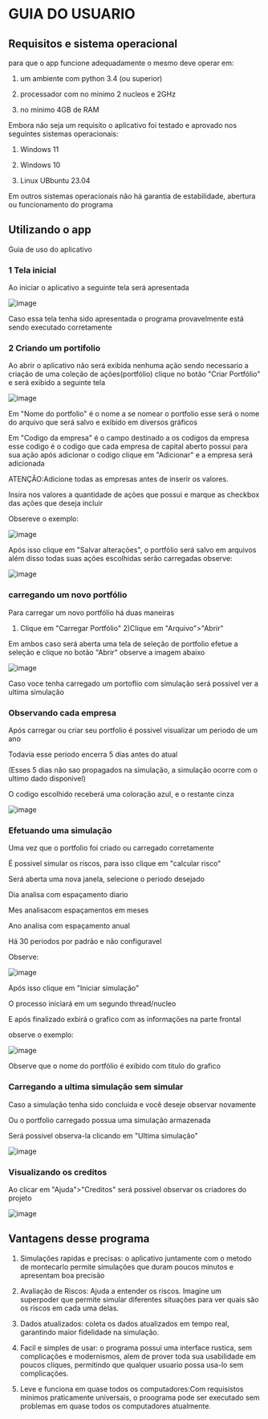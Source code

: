 <h1>GUIA DO USUARIO</h1>
<h2>Requisitos e sistema operacional</h2>
para que o app funcione adequadamente o mesmo deve operar em:

1) um ambiente com python 3.4 (ou superior)

2) processador com no minimo 2 nucleos e 2GHz
   
3) no minimo 4GB de RAM

Embora não seja um requisito o aplicativo foi testado e aprovado
nos seguintes sistemas operacionais:

1) Windows 11

2) Windows 10

3) Linux UBbuntu 23.04

Em outros sistemas operacionais não há garantia de 
estabilidade, abertura ou funcionamento do programa

<h2>Utilizando o app</h2>
Guia de uso do aplicativo
<h3>1 Tela inicial</h3>

Ao iniciar o aplicativo a seguinte tela será apresentada

![image](https://github.com/emiliobrazil/portfolio_analysis/assets/128740531/35ca9125-f8d3-44fc-a9c5-9b7aa83b48ba)

Caso essa tela tenha sido apresentada o programa
provavelmente está sendo executado corretamente

<h3>2 Criando um portifolio</h3>

Ao abrir o aplicativo não será exibida nenhuma ação
sendo necessario a criação de uma coleção de ações(portfólio)
clique no botão "Criar Portfólio" e será exibido a seguinte tela

![image](https://github.com/emiliobrazil/portfolio_analysis/assets/128740531/d4ac8550-170d-4774-bb29-7ecb8bd14674)


Em "Nome do portfolio" é o nome a se nomear o portfolio
esse será o nome do arquivo que será salvo e exibido em diversos gráficos

Em "Codigo da empresa" é o campo destinado a os codigos da empresa
esse codigo é o codigo que cada empresa de capital aberto possui para sua ação
após adicionar o codigo clique em "Adicionar" e a empresa será adicionada

ATENÇÃO:Adicione todas as empresas antes de inserir os valores.

Insira nos valores a quantidade de ações que possui
e marque as checkbox das ações que deseja incluir

Obsereve o exemplo:

![image](https://github.com/emiliobrazil/portfolio_analysis/assets/128740531/85e5c78f-65de-4690-90b4-8b72bab3168c)

Após isso clique em "Salvar alterações", o portfólio será salvo em arquivos
além disso todas suas ações escolhidas serão carregadas
observe:

![image](https://github.com/emiliobrazil/portfolio_analysis/assets/128740531/fd23195f-4c47-42a6-bd6f-fbeca6e08fb8)

<h3>carregando um novo portfólio</h3>
  
Para carregar um novo portfólio há duas maneiras
1) Clique em "Carregar Portfólio"
2)Clique em "Arquivo">"Abrir"

Em ambos caso será aberta uma tela de seleção de portfolio
efetue a seleção e clique no botão "Abrir"
observe a imagem abaixo

![image](https://github.com/emiliobrazil/portfolio_analysis/assets/128740531/0b2b3a77-16dd-4d66-9e3f-b2a246e05f6a)

Caso voce tenha carregado um portoflio com simulação será possivel ver a ultima simulação

<h3>Observando cada empresa</h3>

Após carregar ou criar seu portfolio é possivel visualizar um periodo de um ano

Todavia esse periodo encerra 5 dias antes do atual

(Esses 5 dias não sao propagados na simulação, a simulação ocorre com o ultimo dado disponivel)

O codigo escolhido receberá uma coloração azul, e o restante cinza

![image](https://github.com/emiliobrazil/portfolio_analysis/assets/128740531/cc134cd2-5e42-4c2c-9aee-8da174578890)

<h3>Efetuando uma simulação</h3>

Uma vez que o portfolio foi criado ou carregado corretamente

É possivel simular os riscos, para isso clique em "calcular risco"


Será aberta uma nova janela, selecione o periodo desejado



Dia analisa com espaçamento diario

Mes analisacom espaçamentos em meses

Ano analisa com espaçamento anual

Há 30 periodos por padrão e não configuravel

Observe:

![image](https://github.com/emiliobrazil/portfolio_analysis/assets/128740531/e267d2f4-0094-444a-97dd-340ee557fa7c)

Após isso clique em "Iniciar simulação"

O processo iniciará em um segundo thread/nucleo

E após finalizado exbirá o grafico com as informações na parte frontal


observe o exemplo:

![image](https://github.com/emiliobrazil/portfolio_analysis/assets/128740531/96decb51-3363-4920-ac10-de707948be60)


Observe que o nome do portfólio é exibido com titulo do grafico

<h3>Carregando a ultima simulação sem simular</h3>

Caso a simulação tenha sido concluida e você deseje observar novamente

Ou o portfolio carregado possua uma simulação armazenada 

Será possivel observa-la clicando em "Ultima simulação"

![image](https://github.com/emiliobrazil/portfolio_analysis/assets/128740531/5a050f4c-d92a-42d2-b5fa-79ea7563fb24)


<h3>Visualizando os creditos</h3>

Ao clicar em "Ajuda">"Creditos" será possivel observar os criadores do projeto


![image](https://github.com/emiliobrazil/portfolio_analysis/assets/128740531/002b1875-030d-4c9f-931c-62bc720b14f1)


<h2>Vantagens desse programa</h2>

1) Simulações rapidas e precisas: o aplicativo juntamente com o metodo de montecarlo permite simulações que duram poucos minutos e apresentam boa precisão

2) Avaliação de Riscos: Ajuda a entender os riscos. Imagine um superpoder que permite simular diferentes situações para ver quais são os riscos em cada uma delas.

3) Dados atualizados: coleta os dados atualizados em tempo real, garantindo maior fidelidade na simulação.

4) Facil e simples de usar: o programa possui uma interface rustica, sem complicações e modernismos, alem de prover toda sua usabilidade em poucos cliques, permitindo que qualquer usuario possa usa-lo sem complicações.

5) Leve e funciona em quase todos os computadores:Com requisistos minimos praticamente universais, o proograma pode ser executado sem problemas em quase todos os computadores atualmente.

